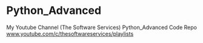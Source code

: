 # Python_Advanced
My Youtube Channel (The Software Services) Python_Advanced Code Repo www.youtube.com/c/thesoftwareservices/playlists
